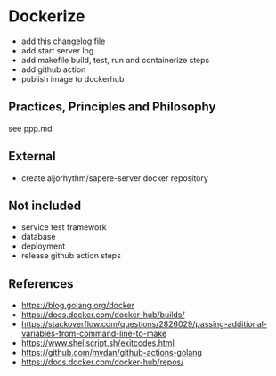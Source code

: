 # Dockerize

- add this changelog file
- add start server log
- add makefile build, test, run and containerize steps
- add github action
- publish image to dockerhub

## Practices, Principles and Philosophy

see ppp.md

## External

- create aljorhythm/sapere-server docker repository

## Not included

- service test framework
- database
- deployment
- release github action steps

## References

- https://blog.golang.org/docker
- https://docs.docker.com/docker-hub/builds/
- https://stackoverflow.com/questions/2826029/passing-additional-variables-from-command-line-to-make
- https://www.shellscript.sh/exitcodes.html
- https://github.com/mvdan/github-actions-golang
- https://docs.docker.com/docker-hub/repos/